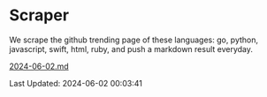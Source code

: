 # Scraper

We scrape the github trending page of these languages: go, python, javascript, swift, html, ruby, and push a markdown result everyday.

[2024-06-02.md](https://github.com/henson/Scraper/blob/master/2024-06-02.md)

Last Updated: 2024-06-02 00:03:41